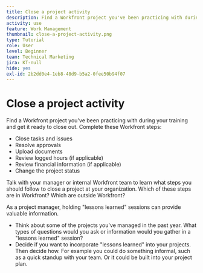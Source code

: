 ```yaml
---
title: Close a project activity
description: Find a Workfront project you've been practicing with during your training and get it ready to close out.
activity: use
feature: Work Management
thumbnail: close-a-project-activity.png
type: Tutorial
role: User
level: Beginner
team: Technical Marketing
jira: KT-null
hide: yes
exl-id: 2b2dd0e4-1eb8-48d9-b5a2-0fee50b94f07
---
```

# Close a project activity

Find a Workfront project you've been practicing with during your training and get it ready to close out. Complete these Workfront steps:

* Close tasks and issues
* Resolve approvals
* Upload documents
* Review logged hours (if applicable)
* Review financial information (if applicable)
* Change the project status

Talk with your manager or internal Workfront team to learn what steps you should follow to close a project at your organization. Which of these steps are in Workfront? Which are outside Workfront?

As a project manager, holding "lessons learned" sessions can provide valuable information.

* Think about some of the projects you've managed in the past year. What types of questions would you ask or information would you gather in a "lessons learned" session?
* Decide if you want to incorporate "lessons learned" into your projects. Then decide how. For example you could do something informal, such as a quick standup with your team. Or it could be built into your project plan.
